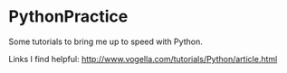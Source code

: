 PythonPractice
==============

Some tutorials to bring me up to speed with Python.

Links I find helpful:
http://www.vogella.com/tutorials/Python/article.html
